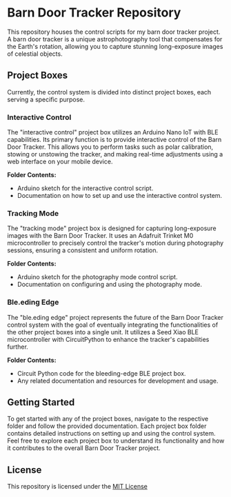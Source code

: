 # Barn Door Tracker Repository

This repository houses the control scripts for my barn door tracker project. A barn door tracker is a unique astrophotography tool that compensates for the Earth's rotation, allowing you to capture stunning long-exposure images of celestial objects. 

## Project Boxes

Currently, the control system is divided into distinct project boxes, each serving a specific purpose.

### Interactive Control 

The "interactive control" project box utilizes an Arduino Nano IoT with BLE capabilities. Its primary function is to provide interactive control of the Barn Door Tracker. This allows you to perform tasks such as polar calibration, stowing or unstowing the tracker, and making real-time adjustments using a web interface on your mobile device.

**Folder Contents:**

- Arduino sketch for the interactive control script.
- Documentation on how to set up and use the interactive control system.

### Tracking Mode

The "tracking mode" project box is designed for capturing long-exposure images with the Barn Door Tracker. It uses an Adafruit Trinket M0 microcontroller to precisely control the tracker's motion during photography sessions, ensuring a consistent and uniform rotation.

**Folder Contents:**

- Arduino sketch for the photography mode control script.
- Documentation on configuring and using the photography mode.

### Ble.eding Edge 

The "ble.eding edge" project represents the future of the Barn Door Tracker control system with the goal of eventually integrating the functionalities of the other project boxes into a single unit. It utilizes a Seed Xiao BLE microcontroller with CircuitPython to enhance the tracker's capabilities further.

**Folder Contents:**

- Circuit Python code for the bleeding-edge BLE project box.
- Any related documentation and resources for development and usage.

## Getting Started

To get started with any of the project boxes, navigate to the respective folder and follow the provided documentation. Each project box folder contains detailed instructions on setting up and using the control system. Feel free to explore each project box to understand its functionality and how it contributes to the overall Barn Door Tracker project.

## License

This repository is licensed under the [MIT License](LICENSE)